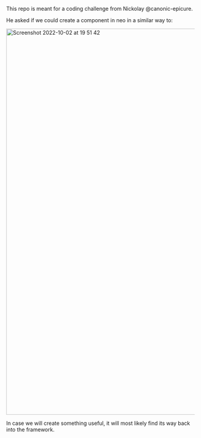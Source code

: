 This repo is meant for a coding challenge from Nickolay @canonic-epicure.

He asked if we could create a component in neo in a similar way to:

<img width="1031" alt="Screenshot 2022-10-02 at 19 51 42" src="https://user-images.githubusercontent.com/1177434/193912254-7dc060f9-3398-4b35-9554-70f1dbff71c5.png">

In case we will create something useful, it will most likely find its way back into the framework.
